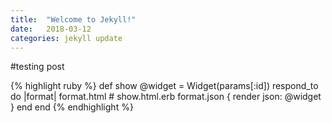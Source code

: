 ```yaml
---
title:  "Welcome to Jekyll!"
date:   2018-03-12
categories: jekyll update
---
```


#testing post

{% highlight ruby %}
def show
  @widget = Widget(params[:id])
  respond_to do |format|
    format.html # show.html.erb
    format.json { render json: @widget }
  end
end
{% endhighlight %}